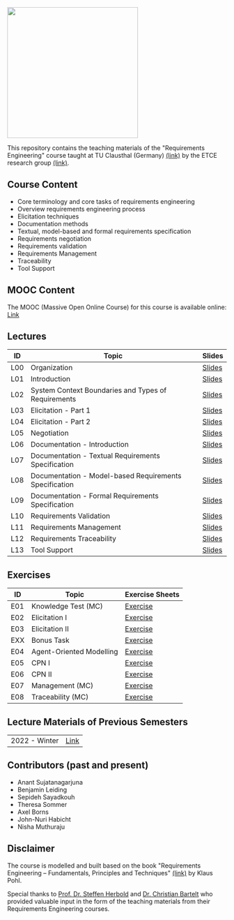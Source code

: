 <img src="https://www.presse.tu-clausthal.de/fileadmin/Presse/images/Corporate_Design/Logo/Logo_TUC_en_CMYK.jpg" width="300">

This repository contains the teaching materials of the "Requirements Engineering" course taught at TU Clausthal (Germany) [(link)](https://www.isse.tu-clausthal.de/en/) by the ETCE research group [(link)](https://etce-lab.com).

## Course Content

- Core terminology and core tasks of requirements engineering
- Overview requirements engineering process
- Elicitation techniques
- Documentation methods
- Textual, model-based and formal requirements specification
- Requirements negotiation
- Requirements validation
- Requirements Management
- Traceability
- Tool Support
  

## MOOC Content
The MOOC (Massive Open Online Course) for this course is available online: [Link](https://re.etce-lab.de/)


## Lectures

| ID  | Topic                                               | Slides                                                                   |
|-----|-----------------------------------------------------|--------------------------------------------------------------------------|
| L00 | Organization                                        | [Slides](RE-L00-Organization.pdf)                                        |
| L01 | Introduction                                        | [Slides](RE-L01-Introduction.pdf)                                        |
| L02 | System Context Boundaries and Types of Requirements | [Slides](RE-L02-System-Context-Boundaries-and-Types-of-Requirements.pdf) |
| L03 | Elicitation - Part 1                                | [Slides](RE-L03-Elicitation--Part-1.pdf)                                 |
| L04 | Elicitation - Part 2                                | [Slides](RE-L04-Elicitation--Part-2.pdf)                                 |
| L05 | Negotiation                                         | [Slides](RE-L05-Negotiation.pdf)                                         |
| L06 | Documentation - Introduction                        | [Slides](RE-L06-Documentation--Introduction.pdf)                         |
| L07 | Documentation - Textual Requirements Specification  | [Slides](RE-L07-Documentation--Textual.pdf)                              |
| L08 | Documentation - Model-based Requirements Specification | [Slides](RE-L08-Documentation--Model-based.pdf)                          |
| L09 | Documentation - Formal Requirements Specification   | [Slides](RE-L09-Documentation--Formal.pdf)                               |
| L10 | Requirements Validation                             | [Slides](RE-L10-Validation.pdf)                                          |
| L11 | Requirements Management                             | [Slides](RE-L12_Management.pdf)                                          |
| L12 | Requirements Traceability                           | [Slides](RE-L11_Traceability.pdf)                                        |
| L13 | Tool Support                                        | [Slides](RE-L13_Tool-Support.pdf)                                        |


## Exercises

| ID  | Topic                    | Exercise Sheets                                                             |
|-----|--------------------------|-----------------------------------------------------------------------------|
| E01 | Knowledge Test (MC)      | [Exercise](Exercises/E01-Knowledge-Test-MC/E01-Inital-MC-Knowledgetest.pdf) |
| E02 | Elicitation I            | [Exercise](Exercises/E02-Elicitation-I/E02-Elicitation-I.pdf)               |
| E03 | Elicitation II           | [Exercise](Exercises/E02-Elicitation-II/E03-Elicitation-II.pdf)             |
| EXX | Bonus Task               | [Exercise](Exercises/EXX-Bonus-Task/EXX-Bonus-Task.pdf)                      
| E04 | Agent-Oriented Modelling | [Exercise](Exercises/E04-AOM/E04-AOM.pdf)                                   |
| E05 | CPN I                    | [Exercise](Exercises/E05-CPN-I/E05-CPN-I.pdf)                               |
| E06 | CPN II                   | [Exercise](Exercises/E06-CPN-II/E06-CPN-II.pdf)                             |
| E07 | Management (MC)          | [Exercise](Exercises/E07-Management/E07-Management-MC.pdf)                  |
| E08 | Traceability (MC)        | [Exercise](Exercises/E08-Traceability/E08-Traceability-MC.pdf)              |
                                

## Lecture Materials of Previous Semesters

|               |                                         |
|---------------|-----------------------------------------|
| 2022 - Winter | [Link](0_ARCHIVE/Winter-2022/README.md) |

## Contributors (past and present)
- Anant Sujatanagarjuna
- Benjamin Leiding
- Sepideh Sayadkouh
- Theresa Sommer
- Axel Borns
- John-Nuri Habicht
- Nisha Muthuraju

## Disclaimer

The course is modelled and built based on the book "Requirements Engineering – Fundamentals, Principles and Techniques" [(link)](https://link.springer.com/de/book/9783642125775) by Klaus Pohl.

Special thanks to [Prof. Dr. Steffen Herbold](https://www.fim.uni-passau.de/ai-engineering/) and [Dr. Christian Bartelt](www.uni-mannheim.de/ines/ueber-uns/wissenschaftliche-mitarbeiterinnen-und-mitarbeiter/dr-christian-bartelt/) who provided valuable input in the form of the teaching materials from their Requirements Engineering courses.
